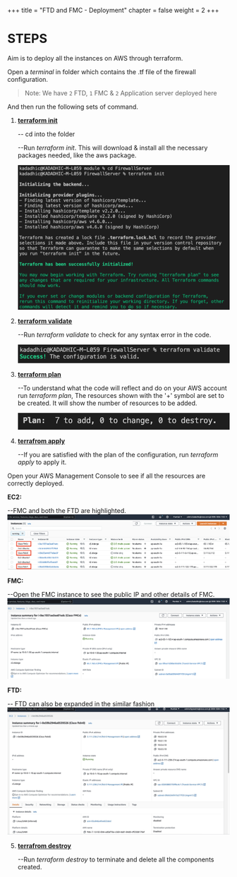 +++
title = "FTD and FMC - Deployment"
chapter = false
weight = 2
+++

# STEPS
Aim is to deploy all the instances on AWS through terraform. 

Open a *terminal* in folder which contains the .tf file of the firewall configuration.

>Note: We have ```2``` FTD, ```1``` FMC & ```2``` Application server deployed here

And then run the following sets of command.
1. **<ins>terraform init**</ins>
   
   -- cd into the folder 
  
   --Run *terraform init*. This will download & install all the necessary packages needed, like the aws package. 

   ![init_fw](../IMAGES/INIT_FW.png)
2. **<ins>terraform validate**</ins>

    --Run *terraform validate* to check for any syntax error in the code.

    ![validate_fw](../IMAGES/VALIDATE_FW.png)
3. **<ins>terraform plan**</ins>

    --To understand what the code will reflect and do on your AWS account run *terraform plan*, The resources shown with the '+' symbol are set to be created. It will show the number of resources to be added.

    ![plan_fw](../IMAGES/PLAN_FW.png)

4. **<ins>terrafrom apply**</ins>

    --If you are satisfied with the plan of the configuration, run *terraform apply* to apply it.

Open your AWS Management Console to see if all the resources are correctly deployed. 

**EC2:**

--FMC and both the FTD are highlighted. 
![instances](../IMAGES/INSTANCE_FTD_FMC.png)

**FMC:** 

--Open the FMC instance to see the public IP and other details of FMC.
![fmc](../IMAGES/FMC_INS.png)

**FTD:**

-- FTD can also be expanded in the similar fashion
![ftd](../IMAGES/ftd0_exp.jpeg)

5. **<ins>terrafrom destroy</ins>**

     --Run *terraform destroy* to terminate and delete all the components created.



